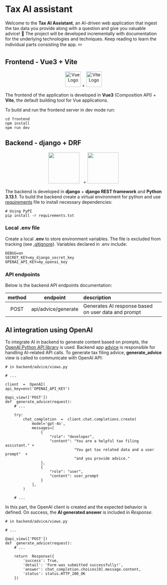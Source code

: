 # Tax AI assistant

Welcome to the **Tax AI Assistant**, an AI-driven web application that ingest the tax data you provide along with a question and give you valuable advice! :rocket: The project will be developed incrementally with documentation for the underlying technologies and techniques. Keep reading to learn the individual parts consisting the app. :pencil2:

## Frontend - Vue3 + Vite

<p align="center">
<img src="https://vuejs.org/images/logo.png" alt="Vue Logo" width="50" height="50"> + <img src="https://vite.dev/logo.svg" alt="Vite Logo" width="50">
</p>

The frontend of the application is developed in **Vue3** (Composition API) + **Vite**, the default building tool for Vue applications.

To build and run the frontend server in dev mode run:

```
cd frontend
npm install
npm run dev
```

## Backend - django + DRF

<p align="center"><img src="https://static.djangoproject.com/img/logos/django-logo-negative.svg" width="100"> &nbsp + <img src="https://www.django-rest-framework.org/img/logo.png" width="100">
</p>

The backend is developed in **django** + **django REST framework** and **Python 3.13.1**. To build the backend create a virtual environment for python and use [requirements](./backend/requirements.txt) file to install necessary dependencies:

```
# Using PyPI
pip install -r requirements.txt
```

### Local .env file

Create a local **.env** to store environment variables. The file is excluded from tracking (see [.gitignore](./backend/.gitignore)). Variables declared in .env include:

```
DEBUG=on
SECRET_KEY=my_django_secret_key
OPENAI_API_KEY=my_openai_key
```

### API endpoints

Below is the backend API endpoints documentation:

| method |      endpoint       | description                                         |
| :----: | :-----------------: | :-------------------------------------------------- |
|  POST  | api/advice/generate | Generates AI response based on user data and prompt |

## AI integration using OpenAI

To integrate AI in backend to generate content based on prompts, the [OpenAI Python API library](https://github.com/openai/openai-python) is used. Backend app [advice](./backend/advice) is responsible for handling AI-related API calls. To generate tax filing advice, **generate_advice** view is called to communicate with OpenAI API:

```
# in backend/advice/views.py

# ...

client  =  OpenAI(
api_key=env('OPENAI_API_KEY')

@api_view(['POST'])
def  generate_advice(request):
	# ...

	try:
		chat_completion  =  client.chat.completions.create(
			model='gpt-4o',
			messages=[
				{
					"role": "developer",
					"content": "You are a helpful tax filing assistant." +
							   "You get tax related data and a user prompt"  +
							   "and you provide advice."
				},
				{
					"role": "user",
					"content": user_prompt
				}
			],
		)

	# ...
```

In this part, the OpenAI client is created and the expected behavior is defined. On success, the **AI generated answer** is included in _Response_:

```
# in backend/advice/views.py

# ...

@api_view(['POST'])
def  generate_advice(request):
	# ...

	return  Response({
		'success': True,
		'detail': 'Form was submitted successfully!',
		'answer': chat_completion.choices[0].message.content,
		'status': status.HTTP_200_OK
	})
```
